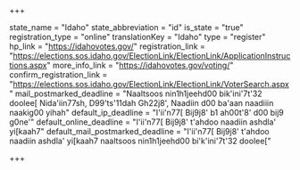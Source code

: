 +++

state_name = "Idaho"
state_abbreviation = "id"
is_state = "true"
registration_type = "online"
translationKey = "Idaho"
type = "register"
hp_link = "https://idahovotes.gov/"
registration_link = "https://elections.sos.idaho.gov/ElectionLink/ElectionLink/ApplicationInstructions.aspx"
more_info_link = "https://idahovotes.gov/voting/"
confirm_registration_link = "https://elections.sos.idaho.gov/ElectionLink/ElectionLink/VoterSearch.aspx"
mail_postmarked_deadline = "Naaltsoos nin1h1jeehd00 bik'ini'7t'32 doolee[ Nida'iin77sh, D99'ts'11dah Gh22j8', Naadiin d00 ba'aan naadiiin naakig00 yihah"
default_ip_deadline = "I'ii'n77[ Bij9j8' b1 ah00t'8' d00 bij9 g0ne'"
default_online_deadline = "I'ii'n77[ Bij9j8' t'ahdoo naadiin ashdla' yi[kaah7"
default_mail_postmarked_deadline = "I'ii'n77[ Bij9j8' t'ahdoo naadiin ashdla' yi[kaah7 naaltsoos nin1h1jeehd00 bi'k'ini'7t'32 doolee["

+++
